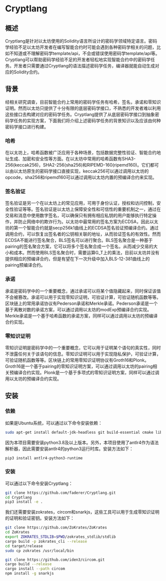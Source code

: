 # Cryptlang

## 概述

Cryptlang是针对以太坊使用的Solidity语言所设计的密码学领域特定语言。密码学经验不足以太坊开发者在编写智能合约时可能会遇到各种密码学相关的问题，比如不知道或不理解密码学template/api，不会或错误使用密码学template/api等。Cryptlang可以帮助密码学经验不足的开发者轻松地实现智能合约中的密码学任务。开发者只需要通过Cryptlang的语法描述密码学任务，编译器就能自动生成对应的Solidity合约。

## 背景

经相关研究调查，目前智能合约上常用的密码学任务有哈希，签名，承诺和零知识证明。然而以太坊只提供了十分有限的底层密码学接口，不熟悉的开发者难以利用这些接口去构建对应的密码学任务。Cryptlang提供了从底层密码学接口到抽象密码学任务的实现方案，下面我们将介绍上述密码学任务的背景知识以及应该由何种密码学接口进行构建。

### 哈希

在以太坊上，哈希函数被广泛应用于各种场景，包括数据完整性验证、智能合约地址生成、加密和安全性等方面。在以太坊中常用的哈希函数有SHA3-256(keccak256)，SHA2-256(sha256)和RIPEMD-160(ripemd160)。它们都可以由以太坊原生的密码学接口直接实现，keccak256可以通过调用以太坊的opcode，sha256和ripemd160可以通过调用以太坊内置的预编译合约来实现。

### 签名验证

签名验证是另一个在以太坊上的常见应用，可用于身份认证，授权和访问控制，安全性验证等等。签名验证是以太坊上保障安全性和可信性的重要机制之一，通过在交易和消息中使用数字签名，可以确保只有拥有相应私钥的用户能够执行特定操作，并防止网络中的欺诈行为。以太坊中最常用的签名方案为ECDSA，因此以太坊的第一个智能合约就是secp256k1曲线上的ECDSA签名验证预编译合约。通过调用合约，可以恢复出签名者的公钥相关联的地址，从而验证签名的有效性。然而ECDSA不能进行签名聚合，BLS签名可以进行聚合。BLS签名聚合是一种基于pairing的签名聚合方案，它可以将多个签名聚合成一个签名，从而减少交易的大小和成本。然而使用BLS签名聚合时，需要运算G_T上的乘法，目前以太坊并没有提供相应的预编译合约，但是有望在下一次升级中加入BLS-12-381曲线上的pairing预编译合约。

### 承诺
承诺是密码学中的一个重要概念，通过承诺可以将某个值隐藏起来，同时保证该值不会被篡改。承诺可以用于实现零知识证明，可验证计算，可验证随机函数等等。区块链上的常用承诺协议有Pederson承诺和Merkle承诺。Pederson承诺是一个基于离散对数的承诺方案，可以通过调用以太坊的modExp预编译合约实现。Merkle承诺是一个基于哈希函数的承诺方案，同样可以通过调用以太坊的预编译合约实现。

### 零知识证明
零知识证明是密码学中的一个重要概念，它可以用于证明某个语句的真实性，同时不泄露任何关于该语句的信息。零知识证明可以用于实现隐私保护，可验证计算，可验证随机函数等等。区块链上的常用零知识证明协议有Groth16和Plonk。Groth16是一个基于pairing的零知识证明方案，可以通过调用以太坊的pairing相关预编译合约实现。Plonk是一个基于多项式的零知识证明方案，同样可以通过调用以太坊的预编译合约实现。

## 安装

### 依赖
如果是Ubuntu系统，可以通过以下命令安装依赖：
```bash
sudo apt-get install default-jdk-headless git build-essential cmake libgmp-dev pkg-config libssl-dev libboost-dev libboost-program-options-dev
```
因为本项目需要安装python3.8及以上版本。另外，本项目使用了antlr4作为语法解析器，因此需要安装antlr4的python3运行时库。安装方法如下：
```bash
pip3 install antlr4-python3-runtime
```

### 安装
可以通过以下命令安装Cryptlang：
```bash
git clone https://github.com/faderer/Cryptlang.git
cd Cryptlang
pip3 install -e .
```
我们还需要安装zokrates，circom和snarkjs，这些工具可以用于生成零知识证明的证明和验证密钥。安装方法如下：
```bash
git clone https://github.com/ZoKrates/ZoKrates
cd ZoKrates
export ZOKRATES_STDLIB=$PWD/zokrates_stdlib/stdlib
cargo build -p zokrates_cli --release
cd target/release
sudo cp zokrates /usr/local/bin
```
```bash
git clone https://github.com/iden3/circom.git
cargo build --release
cargo install --path circom
npm install -g snarkjs
```